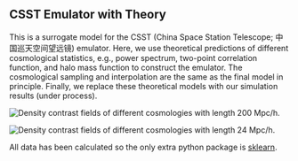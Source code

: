## CSST Emulator with Theory 
This is a surrogate model for the CSST (China Space Station Telescope; 中国巡天空间望远镜) emulator.
Here, we use theoretical predictions of different cosmological statistics, e.g., power spectrum, two-point correlation function, and halo mass function to construct the emulator.
The cosmological sampling and interpolation are the same as the final model in principle. 
Finally, we replace these theoretical models with our simulation results (under process).


![Density contrast fields of different cosmologies with length 200 Mpc/h.](https://github.com/czymh/emu-theory/blob/master/pic/field_cosmos_lowres.gif?raw=true)

![Density contrast fields of different cosmologies with length 24 Mpc/h.](https://github.com/czymh/emu-theory/blob/master/pic/halo_cosmos_lowres.gif?raw=true)



All data has been calculated so the only extra python package is [sklearn](https://scikit-learn.org/stable/).
